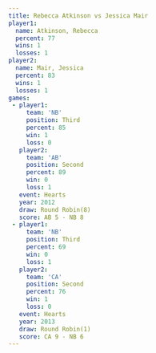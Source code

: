 ```yaml
---
title: Rebecca Atkinson vs Jessica Mair
player1:                 
  name: Atkinson, Rebecca
  percent: 77            
  wins: 1                
  losses: 1              
player2:                 
  name: Mair, Jessica    
  percent: 83            
  wins: 1                
  losses: 1              
games:
 - player1:         
     team: 'NB'     
     position: Third
     percent: 85    
     win: 1         
     loss: 0        
   player2:          
     team: 'AB'      
     position: Second
     percent: 89     
     win: 0          
     loss: 1         
   event: Hearts       
   year: 2012          
   draw: Round Robin(8)
   score: AB 5 - NB 8  
 - player1:         
     team: 'NB'     
     position: Third
     percent: 69    
     win: 0         
     loss: 1        
   player2:          
     team: 'CA'      
     position: Second
     percent: 76     
     win: 1          
     loss: 0         
   event: Hearts       
   year: 2013          
   draw: Round Robin(1)
   score: CA 9 - NB 6  
---
```

